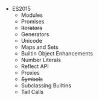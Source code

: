 * ES2015
	* Modules
	* Promises
	* ~~Iterators~~
	* Generators
	* Unicode
	* Maps and Sets
	* Builtin Object Enhancements
	* Number Literals
	* Reflect API
	* Proxies
	* ~~Symbols~~
	* Subclassing Builtins
	* Tail Calls
